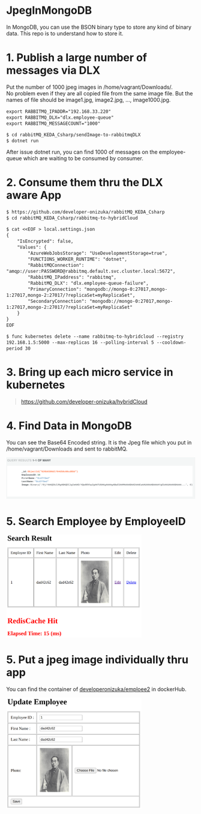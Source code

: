 # JpegInMongoDB
In MongoDB, you can use the BSON binary type to store any kind of binary data. This repo is to understand how to store it.

# 1. Publish a large number of messages via DLX
Put the number of 1000 jpeg images in /home/vagrant/Downloads/. <br>
No problem even if they are all copied file from the same image file. But the names of file should be image1.jpg, image2.jpg, ..., image1000.jpg.

```
export RABBITMQ_IPADDR="192.168.33.220"
export RABBITMQ_DLX="dlx.employee-queue"
export RABBITMQ_MESSAGECOUNT="1000"
```
```
$ cd rabbitMQ_KEDA_Csharp/sendImage-to-rabbitmqDLX
$ dotnet run
```

After issue dotnet run, you can find 1000 of messages on the employee-queue which are waiting to be consumed by consumer.

# 2. Consume them thru the DLX aware App
```
$ https://github.com/developer-onizuka/rabbitMQ_KEDA_Csharp
$ cd rabbitMQ_KEDA_Csharp/rabbitmq-to-hybridCloud
```
```
$ cat <<EOF > local.settings.json
{
    "IsEncrypted": false,
    "Values": {
        "AzureWebJobsStorage": "UseDevelopmentStorage=true",
        "FUNCTIONS_WORKER_RUNTIME": "dotnet",
        "RabbitMQConnection": "amqp://user:PASSWORD@rabbitmq.default.svc.cluster.local:5672",
        "RabbitMQ_IPaddress": "rabbitmq",
        "RabbitMQ_DLX": "dlx.employee-queue-failure",
        "PrimaryConnection": "mongodb://mongo-0:27017,mongo-1:27017,mongo-2:27017/?replicaSet=myReplicaSet",
        "SecondaryConnection": "mongodb://mongo-0:27017,mongo-1:27017,mongo-2:27017/?replicaSet=myReplicaSet"
    }
}
EOF
```
```
$ func kubernetes delete --name rabbitmq-to-hybridcloud --registry 192.168.1.5:5000 --max-replicas 16 --polling-interval 5 --cooldown-period 30
```

# 3. Bring up each micro service in kubernetes

> https://github.com/developer-onizuka/hybridCloud


# 4. Find Data in MongoDB
You can see the Base64 Encoded string. It is the Jpeg file which you put in /home/vagrant/Downloads and sent to rabbitMQ.

<img src="https://github.com/developer-onizuka/JpegInMongoDB/blob/main/jpegInMongoDB1.png" width="840"> <br>


# 5. Search Employee by EmployeeID

<img src="https://github.com/developer-onizuka/JpegInMongoDB/blob/main/jpegInMongoDB2.png" width="360"> <br>

# 5. Put a jpeg image individually thru app
You can find the container of [developeronizuka/emploee2](https://hub.docker.com/repository/registry-1.docker.io/developeronizuka/employee2/general) in dockerHub.<br>

<img src="https://github.com/developer-onizuka/JpegInMongoDB/blob/main/jpegInMongoDB3.png" width="360"> <br>
